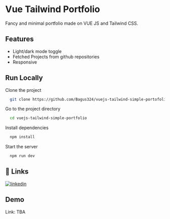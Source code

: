 # Vue Tailwind Portfolio

Fancy and minimal portfolio made on VUE JS and Tailwind CSS.

## Features

- Light/dark mode toggle
- Fetched Projects from github repositories
- Responsive

## Run Locally

Clone the project

```bash
  git clone https://github.com/Bagus324/vuejs-tailwind-simple-portofolio.git
```

Go to the project directory

```bash
  cd vuejs-tailwind-simple-portfolio
```

Install dependencies

```bash
  npm install
```

Start the server

```bash
  npm run dev
```

## 🔗 Links



[![linkedin](https://img.shields.io/badge/linkedin-0A66C2?style=for-the-badge&logo=linkedin&logoColor=white)](#)

## Demo

Link: TBA
